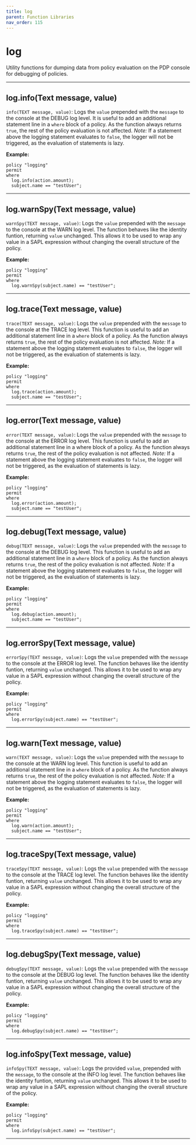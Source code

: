 ```yaml
---
title: log
parent: Function Libraries
nav_order: 115
---
```

# log

Utility functions for dumping data from policy evaluation on the PDP console for debugging of policies.



---

## log.info(Text message, value)

```info(TEXT message, value)```: Logs the ```value``` prepended with the ```message``` to the
console at the DEBUG log level.
It is useful to add an additional statement line in a ```where``` block of a policy.
As the function always returns ```true```, the rest of the policy evaluation is not affected.
*Note:* If a statement above the logging statement evaluates to ```false```, the logger will
not be triggered, as the evaluation of statements is lazy.

**Example:**
```
policy "logging"
permit
where
  log.info(action.amount);
  subject.name == "testUser";
```


---

## log.warnSpy(Text message, value)

```warnSpy(TEXT message, value)```: Logs the ```value``` prepended with the ```message``` to the
console at the WARN log level.
The function behaves like the identity funtion, returning ```value``` unchanged.
This allows it to be used to wrap any value in a SAPL expression without changing the overall structure of the policy.

**Example:**
```
policy "logging"
permit
where
  log.warnSpy(subject.name) == "testUser";
```


---

## log.trace(Text message, value)

```trace(TEXT message, value)```: Logs the ```value``` prepended with the ```message``` to the
console at the TRACE log level.
This function is useful to add an additional statement line in a ```where``` block of a policy.
As the function always returns ```true```, the rest of the policy evaluation is not affected.
*Note:* If a statement above the logging statement evaluates to ```false```, the logger will
not be triggered, as the evaluation of statements is lazy.

**Example:**
```
policy "logging"
permit
where
  log.trace(action.amount);
  subject.name == "testUser";
```


---

## log.error(Text message, value)

```error(TEXT message, value)```: Logs the ```value``` prepended with the ```message``` to the
console at the ERROR log level.
This function is useful to add an additional statement line in a where block of a policy.
As the function always returns ```true```, the rest of the policy evaluation is not affected.
*Note:* If a statement above the logging statement evaluates to ```false```, the logger will
not be triggered, as the evaluation of statements is lazy.

**Example:**
```
policy "logging"
permit
where
  log.error(action.amount);
  subject.name == "testUser";
```


---

## log.debug(Text message, value)

```debug(TEXT message, value)```: Logs the ```value``` prepended with the ```message``` to the
console at the DEBUG log level.
This function is useful to add an additional statement line in a ```where``` block of a policy.
As the function always returns ```true```, the rest of the policy evaluation is not affected.
*Note:* If a statement above the logging statement evaluates to ```false```, the logger will
not be triggered, as the evaluation of statements is lazy.

**Example:**
```
policy "logging"
permit
where
  log.debug(action.amount);
  subject.name == "testUser";
```


---

## log.errorSpy(Text message, value)

```errorSpy(TEXT message, value)```: Logs the ```value``` prepended with the ```message``` to the
console at the ERROR log level.
The function behaves like the identity funtion, returning ```value``` unchanged.
This allows it to be used to wrap any value in a SAPL expression without changing the overall structure of the policy.

**Example:**
```
policy "logging"
permit
where
  log.errorSpy(subject.name) == "testUser";
```


---

## log.warn(Text message, value)

```warn(TEXT message, value)```: Logs the ```value``` prepended with the ```message``` to the
console at the WARN log level.
This function is useful to add an additional statement line in a ```where``` block of a policy.
As the function always returns ```true```, the rest of the policy evaluation is not affected.
*Note:* If a statement above the logging statement evaluates to ```false```, the logger will
not be triggered, as the evaluation of statements is lazy.

**Example:**
```
policy "logging"
permit
where
  log.warn(action.amount);
  subject.name == "testUser";
```


---

## log.traceSpy(Text message, value)

```traceSpy(TEXT message, value)```: Logs the ```value``` prepended with the ```message``` to the
console at the TRACE log level.
The function behaves like the identity funtion, returning ```value``` unchanged.
This allows it to be used to wrap any value in a SAPL expression without changing the overall structure of the policy.

**Example:**
```
policy "logging"
permit
where
  log.traceSpy(subject.name) == "testUser";
```


---

## log.debugSpy(Text message, value)

```debugSpy(TEXT message, value)```: Logs the ```value``` prepended with the ```message``` to the
console at the DEBUG log level.
The function behaves like the identity funtion, returning ```value``` unchanged.
This allows it to be used to wrap any value in a SAPL expression without changing the overall structure of the policy.

**Example:**
```
policy "logging"
permit
where
  log.debugSpy(subject.name) == "testUser";
```


---

## log.infoSpy(Text message, value)

```infoSpy(TEXT message, value)```: Logs the provided ```value```, prepended with the ```message```, to the
console at the INFO log level.
The function behaves like the identity funtion, returning ```value``` unchanged.
This allows it to be used to wrap any value in a SAPL expression without changing the overall structure of the policy.

**Example:**
```
policy "logging"
permit
where
  log.infoSpy(subject.name) == "testUser";
```


---

